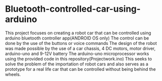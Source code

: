 # Bluetooth-controlled-car-using-arduino
This project focuses on creating a robot car that can be controlled using arduino bluetooth controller app(ANDROID OS only)
The control can be done by the use of the buttons or voice commands
The design of the robot was made possible by the use of a car chassis, 4 DC motors, motor driver, arduino-uno and 9-12V battery
The arduino-uno microprocessor works using the provided code in this repository(Projectwork.ino)
This seeks to solve the problem of the importation of robot cars and also serves as a prototype for a real life car that can be controlled without being behind the wheels.
